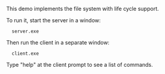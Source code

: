 This demo implements the file system with life cycle support.

To run it, start the server in a window:

      server.exe

Then run the client in a separate window:

      client.exe

Type "help" at the client prompt to see a list of commands.
